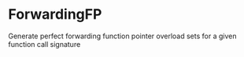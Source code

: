 # ForwardingFP
Generate perfect forwarding function pointer overload sets for a given function call signature
